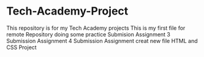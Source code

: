 # Tech-Academy-Project
This repository is for my Tech Academy projects
This is my first file for remote Repository
doing some practice
Submision Assignment
3 Submission Assignment
4 Submission Assignment
creat new file HTML and CSS Project